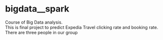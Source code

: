 # bigdata__spark
Course of Big Data analysis.  
This is final project to predict Expedia Travel clicking rate and booking rate.  
There are three people in our group  
